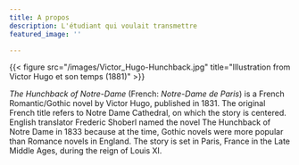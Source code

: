 ```yaml
---
title: A propos
description: L'étudiant qui voulait transmettre
featured_image: ''

---
```

{{< figure src="/images/Victor_Hugo-Hunchback.jpg" title="Illustration from Victor Hugo et son temps (1881)" >}}

_The Hunchback of Notre-Dame_ (French: _Notre-Dame de Paris_) is a French Romantic/Gothic novel by Victor Hugo, published in 1831. The original French title refers to Notre Dame Cathedral, on which the story is centered. English translator Frederic Shoberl named the novel The Hunchback of Notre Dame in 1833 because at the time, Gothic novels were more popular than Romance novels in England. The story is set in Paris, France in the Late Middle Ages, during the reign of Louis XI.